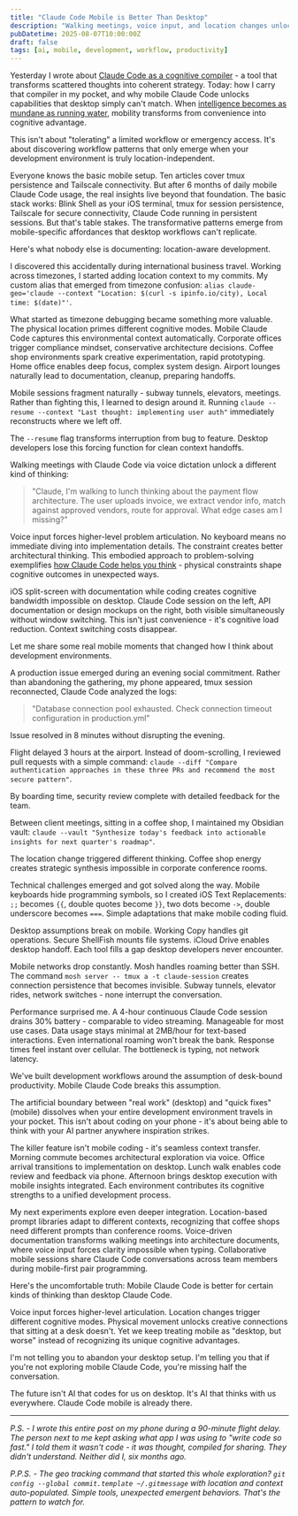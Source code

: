 ```yaml
---
title: "Claude Code Mobile is Better Than Desktop"
description: "Walking meetings, voice input, and location changes unlock cognitive advantages desktop workflows can't access."
pubDatetime: 2025-08-07T10:00:00Z
draft: false
tags: [ai, mobile, development, workflow, productivity]
---
```


Yesterday I wrote about [Claude Code as a cognitive compiler](/blog/claude-code-not-coding-agent) - a tool that transforms scattered thoughts into coherent strategy. Today: how I carry that compiler in my pocket, and why mobile Claude Code unlocks capabilities that desktop simply can't match. When [intelligence becomes as mundane as running water](/blog/intelligence-on-tap), mobility transforms from convenience into cognitive advantage.

This isn't about "tolerating" a limited workflow or emergency access. It's about discovering workflow patterns that only emerge when your development environment is truly location-independent.

Everyone knows the basic mobile setup. Ten articles cover tmux persistence and Tailscale connectivity. But after 6 months of daily mobile Claude Code usage, the real insights live beyond that foundation. The basic stack works: Blink Shell as your iOS terminal, tmux for session persistence, Tailscale for secure connectivity, Claude Code running in persistent sessions. But that's table stakes. The transformative patterns emerge from mobile-specific affordances that desktop workflows can't replicate.

Here's what nobody else is documenting: location-aware development.

I discovered this accidentally during international business travel. Working across timezones, I started adding location context to my commits. My custom alias that emerged from timezone confusion: `alias claude-geo='claude --context "Location: $(curl -s ipinfo.io/city), Local time: $(date)"'`.

What started as timezone debugging became something more valuable. The physical location primes different cognitive modes. Mobile Claude Code captures this environmental context automatically. Corporate offices trigger compliance mindset, conservative architecture decisions. Coffee shop environments spark creative experimentation, rapid prototyping. Home office enables deep focus, complex system design. Airport lounges naturally lead to documentation, cleanup, preparing handoffs.

Mobile sessions fragment naturally - subway tunnels, elevators, meetings. Rather than fighting this, I learned to design around it. Running `claude --resume --context "Last thought: implementing user auth"` immediately reconstructs where we left off.

The `--resume` flag transforms interruption from bug to feature. Desktop developers lose this forcing function for clean context handoffs.

Walking meetings with Claude Code via voice dictation unlock a different kind of thinking:

> "Claude, I'm walking to lunch thinking about the payment flow architecture. The user uploads invoice, we extract vendor info, match against approved vendors, route for approval. What edge cases am I missing?"

Voice input forces higher-level problem articulation. No keyboard means no immediate diving into implementation details. The constraint creates better architectural thinking. This embodied approach to problem-solving exemplifies [how Claude Code helps you think](/blog/how-claude-code-helps-you-think) - physical constraints shape cognitive outcomes in unexpected ways.

iOS split-screen with documentation while coding creates cognitive bandwidth impossible on desktop. Claude Code session on the left, API documentation or design mockups on the right, both visible simultaneously without window switching. This isn't just convenience - it's cognitive load reduction. Context switching costs disappear.

Let me share some real mobile moments that changed how I think about development environments.

A production issue emerged during an evening social commitment. Rather than abandoning the gathering, my phone appeared, tmux session reconnected, Claude Code analyzed the logs:

> "Database connection pool exhausted. Check connection timeout configuration in production.yml"

Issue resolved in 8 minutes without disrupting the evening.

Flight delayed 3 hours at the airport. Instead of doom-scrolling, I reviewed pull requests with a simple command: `claude --diff "Compare authentication approaches in these three PRs and recommend the most secure pattern"`.

By boarding time, security review complete with detailed feedback for the team.

Between client meetings, sitting in a coffee shop, I maintained my Obsidian vault: `claude --vault "Synthesize today's feedback into actionable insights for next quarter's roadmap"`.

The location change triggered different thinking. Coffee shop energy creates strategic synthesis impossible in corporate conference rooms.

Technical challenges emerged and got solved along the way. Mobile keyboards hide programming symbols, so I created iOS Text Replacements: `;;` becomes `{{`, double quotes become `}}`, two dots become `->`, double underscore becomes `===`. Simple adaptations that make mobile coding fluid.

Desktop assumptions break on mobile. Working Copy handles git operations. Secure ShellFish mounts file systems. iCloud Drive enables desktop handoff. Each tool fills a gap desktop developers never encounter.

Mobile networks drop constantly. Mosh handles roaming better than SSH. The command `mosh server -- tmux a -t claude-session` creates connection persistence that becomes invisible. Subway tunnels, elevator rides, network switches - none interrupt the conversation.

Performance surprised me. A 4-hour continuous Claude Code session drains 30% battery - comparable to video streaming. Manageable for most use cases. Data usage stays minimal at 2MB/hour for text-based interactions. Even international roaming won't break the bank. Response times feel instant over cellular. The bottleneck is typing, not network latency.

We've built development workflows around the assumption of desk-bound productivity. Mobile Claude Code breaks this assumption.

The artificial boundary between "real work" (desktop) and "quick fixes" (mobile) dissolves when your entire development environment travels in your pocket. This isn't about coding on your phone - it's about being able to think with your AI partner anywhere inspiration strikes.

The killer feature isn't mobile coding - it's seamless context transfer. Morning commute becomes architectural exploration via voice. Office arrival transitions to implementation on desktop. Lunch walk enables code review and feedback via phone. Afternoon brings desktop execution with mobile insights integrated. Each environment contributes its cognitive strengths to a unified development process.

My next experiments explore even deeper integration. Location-based prompt libraries adapt to different contexts, recognizing that coffee shops need different prompts than conference rooms. Voice-driven documentation transforms walking meetings into architecture documents, where voice input forces clarity impossible when typing. Collaborative mobile sessions share Claude Code conversations across team members during mobile-first pair programming.

Here's the uncomfortable truth: Mobile Claude Code is better for certain kinds of thinking than desktop Claude Code.

Voice input forces higher-level articulation. Location changes trigger different cognitive modes. Physical movement unlocks creative connections that sitting at a desk doesn't. Yet we keep treating mobile as "desktop, but worse" instead of recognizing its unique cognitive advantages.

I'm not telling you to abandon your desktop setup. I'm telling you that if you're not exploring mobile Claude Code, you're missing half the conversation.

The future isn't AI that codes for us on desktop. It's AI that thinks with us everywhere. Claude Code mobile is already there.

---

*P.S. - I wrote this entire post on my phone during a 90-minute flight delay. The person next to me kept asking what app I was using to "write code so fast." I told them it wasn't code - it was thought, compiled for sharing. They didn't understand. Neither did I, six months ago.*

*P.P.S. - The geo tracking command that started this whole exploration? `git config --global commit.template ~/.gitmessage` with location and context auto-populated. Simple tools, unexpected emergent behaviors. That's the pattern to watch for.*
